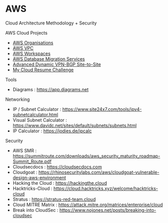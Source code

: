 # AWS

Cloud Architecture Methodology + Security 

AWS Cloud Projects
 - [AWS Organisations](https://github.com/stanleycharles/AWS/blob/main/AWS%20Organisations%20Project.md)
 - [AWS VPC](https://github.com/stanleycharles/AWS/blob/main/AWS%20VPC%20Project.md)
 - [AWS Workspaces](https://github.com/stanleycharles/AWS/blob/main/AWS%20Workspaces%20Project.md)
 - [AWS Database Migration Services](https://github.com/stanleycharles/AWS/blob/main/AWS%20DMS%20Migration%20Project.md)
 - [Advanced Dynamic VPN-BGP Site-to-Site](https://github.com/stanleycharles/AWS/blob/main/Advanced%20Dynamic%20VPN-BGP%20Site-to-Site%20Project.md)
 - [My Cloud Resume Challenge](https://github.com/stanleycharles/mycloudresumechallenge)

Tools
 - Diagrams : https://app.diagrams.net

Networking
 - IP / Subnet Calculator : https://www.site24x7.com/tools/ipv4-subnetcalculator.html
 - Visual Subnet Calculator : https://www.davidc.net/sites/default/subnets/subnets.html
 - IP Calculator : https://jodies.de/ipcalc

Security
 - AWS SMR : https://summitroute.com/downloads/aws_security_maturity_roadmap-Summit_Route.pdf
 - Cloudsecdocs : https://cloudsecdocs.com
 - Cloudgoat : https://rhinosecuritylabs.com/aws/cloudgoat-vulnerable-design-aws-environment
 - Hacking the Cloud : https://hackingthe.cloud
 - Hacktricks-Cloud : https://cloud.hacktricks.xyz/welcome/hacktricks-cloud
 - Stratus : https://stratus-red-team.cloud
 - Cloud MITRE Matrix : https://attack.mitre.org/matrices/enterprise/cloud
 - Break into CloudSec : https://www.nojones.net/posts/breaking-into-cloudsec
 
